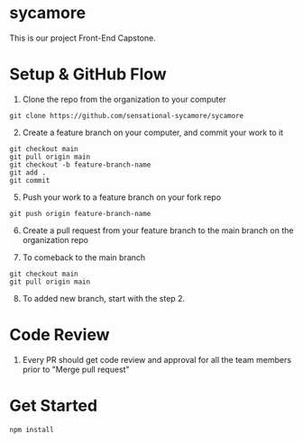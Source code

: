 # sycamore

This is our project Front-End Capstone.

# Setup & GitHub Flow

1. Clone the repo from the organization to your computer
```
git clone https://github.com/sensational-sycamore/sycamore
```
2. Create a feature branch on your computer, and commit your work to it
```
git checkout main
git pull origin main
git checkout -b feature-branch-name
git add .
git commit
```
5. Push your work to a feature branch on your fork repo
```
git push origin feature-branch-name
```
6. Create a pull request from your feature branch to the main branch on the organization repo

7. To comeback to the main branch
```
git checkout main
git pull origin main
```
8. To added new branch, start with the step 2.

# Code Review

1. Every PR should get code review and approval for all the team members prior to "Merge pull request"

# Get Started

```
npm install
```
